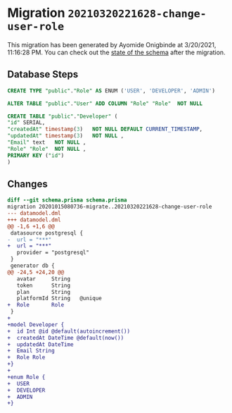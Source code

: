 # Migration `20210320221628-change-user-role`

This migration has been generated by Ayomide Onigbinde at 3/20/2021, 11:16:28 PM.
You can check out the [state of the schema](./schema.prisma) after the migration.

## Database Steps

```sql
CREATE TYPE "public"."Role" AS ENUM ('USER', 'DEVELOPER', 'ADMIN')

ALTER TABLE "public"."User" ADD COLUMN "Role" "Role"  NOT NULL 

CREATE TABLE "public"."Developer" (
"id" SERIAL,
"createdAt" timestamp(3)   NOT NULL DEFAULT CURRENT_TIMESTAMP,
"updatedAt" timestamp(3)   NOT NULL ,
"Email" text   NOT NULL ,
"Role" "Role"  NOT NULL ,
PRIMARY KEY ("id")
)
```

## Changes

```diff
diff --git schema.prisma schema.prisma
migration 20201015080736-migrate..20210320221628-change-user-role
--- datamodel.dml
+++ datamodel.dml
@@ -1,6 +1,6 @@
 datasource postgresql {
-  url = "***"
+  url = "***"
   provider = "postgresql"
 }
 generator db {
@@ -24,5 +24,20 @@
   avatar     String
   token      String
   plan       String
   platformId String   @unique
+  Role       Role
 }
+
+model Developer {
+  id Int @id @default(autoincrement())
+  createdAt DateTime @default(now())
+  updatedAt DateTime
+  Email String
+  Role Role
+}
+
+enum Role {
+  USER
+  DEVELOPER
+  ADMIN
+}
```


